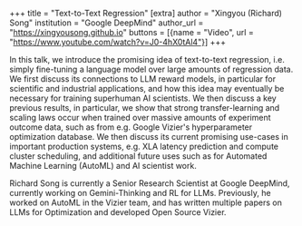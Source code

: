 +++
title = "Text-to-Text Regression"
[extra]
author = "Xingyou (Richard) Song"
institution = "Google DeepMind"
author_url = "https://xingyousong.github.io"
buttons = [{name = "Video", url = "https://www.youtube.com/watch?v=J0-4hX0tAl4"}]
+++

In this talk, we introduce the promising idea of text-to-text regression, i.e. simply fine-tuning a language model over large amounts of regression data. We first discuss its connections to LLM reward models, in particular for scientific and industrial applications, and how this idea may eventually be necessary for training superhuman AI scientists. We then discuss a key previous results, in particular, we show that strong transfer-learning and scaling laws occur when trained over massive amounts of experiment outcome data, such as from e.g. Google Vizier's hyperparameter optimization database. We then discuss its current promising use-cases in important production systems, e.g. XLA latency prediction and compute cluster scheduling, and additional future uses such as for Automated Machine Learning (AutoML) and AI scientist work.

Richard Song is currently a Senior Research Scientist at Google DeepMind, currently working on Gemini-Thinking and RL for LLMs. Previously, he worked on AutoML in the Vizier team, and has written multiple papers on LLMs for Optimization and developed Open Source Vizier.